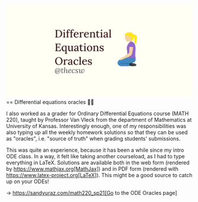![preview](./preview.png)
== Differential equations oracles 🧎‍♀️

I also worked as a grader for Ordinary Differential Equations course
(MATH 220), taught by Professor Van Vleck from the department of
Mathematics at University of Kansas. Interestingly enough, one of my
responsibilities was also typing up all the weekly homework solutions so
that they can be used as "oracles", i.e. "source of truth" when grading
students' submissions.

This was quite an experience, because it has been a while since my intro
ODE class. In a way, it felt like taking another courseload, as I had to
type everything in LaTeX. Solutions are available both in the web form
(rendered by https://www.mathjax.org[MathJax]) and in PDF form (rendered
with https://www.latex-project.org[LaTeX]). This might be a good source
to catch up on your ODEs!

-> https://sandyuraz.com/math220_sp21[Go to the ODE Oracles page]
